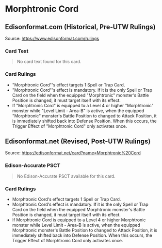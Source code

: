 # Morphtronic Cord

## Edisonformat.com (Historical, Pre-UTW Rulings)

Source: https://www.edisonformat.com/rulings

### Card Text

> No card text found for this card.

### Card Rulings

*   "Morphtronic Cord"'s effect targets 1 Spell or Trap Card.
*   "Morphtronic Cord"'s effect is mandatory. If it is the only Spell or Trap Card on the field when the equipped "Morphtronic" monster's Battle Position is changed, it must target itself with its effect.
*   If "Morphtronic Cord" is equipped to a Level 4 or higher "Morphtronic" monster while "Level Limit - Area-B" is active, when the equipped "Morphtronic" monster's Battle Position to changed to Attack Position, it is immediately shifted back into Defense Position. When this occurs, the Trigger Effect of "Morphtronic Cord" only activates once.

## Edisonformat.net (Revised, Post-UTW Rulings)

Source: https://edisonformat.net/card?name=Morphtronic%20Cord

### Edison-Accurate PSCT

> No Edison-Accurate PSCT available for this card.

### Card Rulings

*   Morphtronic Cord's effect targets 1 Spell or Trap Card.
*   Morphtronic Cord's effect is mandatory. If it is the only Spell or Trap Card on the field when the equipped Morphtronic monster's Battle Position is changed, it must target itself with its effect.
*   If Morphtronic Cord is equipped to a Level 4 or higher Morphtronic monster while Level Limit - Area-B is active, when the equipped Morphtronic monster's Battle Position to changed to Attack Position, it is immediately shifted back into Defense Position. When this occurs, the Trigger Effect of Morphtronic Cord only activates once.
            